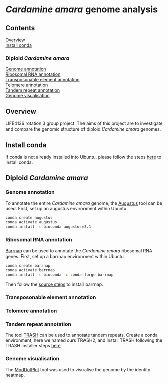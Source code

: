 # *Cardamine amara* genome analysis
## Contents
[Overview](https://github.com/Leah31115/cardamine_amara_genome_analysis/main/README.md#overview) <br/>
[Install conda](https://github.com/Leah31115/cardamine_amara_genome_analysis/main/README.md#install-conda) <br/>
### Diploid *Cardamine amara*
[Genome annotation](https://github.com/Leah31115/cardamine_amara_genome_analysis/main/README.md#genome-annotation) <br/>
[Ribosomal RNA annotation](https://github.com/Leah31115/cardamine_amara_genome_analysis/main/README.md#ribosomal-rna-annotation) <br/>
[Transposonable element annotation](https://github.com/Leah31115/cardamine_amara_genome_analysis/main/README.md#transposonable-element-annotation) <br/>
[Telomere annotation](https://github.com/Leah31115/cardamine_amara_genome_analysis/main/README.md#telomere-annotation) <br/>
[Tandem repeat annotation](https://github.com/Leah31115/cardamine_amara_genome_analysis/main/README.md#tandem-repeat-annotation) <br/>
[Genome visualisation](https://github.com/Leah31115/cardamine_amara_genome_analysis/main/README.md#genome-visualisation)

## Overview
LIFE4136 rotation 3 group project. The aims of this project are to investigate and compare the genomic structure of diploid *Cardamine amara* genomes.

## Install conda
If conda is not already installed into Ubuntu, please follow the steps [here](https://docs.conda.io/projects/conda/en/stable/user-guide/install/linux.html) to install conda.

## Diploid *Cardamine amara*
### Genome annotation
To annotate the entire *Cardamine amara* genome, the [Augustus](https://github.com/Gaius-Augustus/Augustus/tree/master) tool can be used. First, set up an augustus environment within Ubuntu. 
```bash
conda create augustus
conda activate augustus
conda install -c bioconda augustus=3.1
```

### Ribosomal RNA annotation
[Barrnap](https://github.com/tseemann/barrnap) can be used to annotate the *Cardamine amara* ribosomal RNA genes. First, set up a barrnap environment within Ubuntu.
```bash
conda create barrnap
conda activate barrnap
conda install -c bioconda -c conda-forge barrnap
```
Then follow the [source steps](https://github.com/tseemann/barrnap?tab=readme-ov-file#source) to install barrnap.

### Transposonable element annotation


### Telomere annotation


### Tandem repeat annotation
The tool [TRASH](https://github.com/vlothec/TRASH) can be used to annotate tandem repeats. Create a conda environment, here we named ours TRASH2, and install TRASH following the TRASH installer steps [here]([https://github.com/vlothec/TRASH?tab=readme-ov-file#trash-installer](https://github.com/vlothec/TRASH?tab=readme-ov-file#installation)).

### Genome visualisation
The [ModDotPlot](https://github.com/marbl/ModDotPlot?tab=readme-ov-file#about) tool was used to visualise the genome by the identity heatmap.





